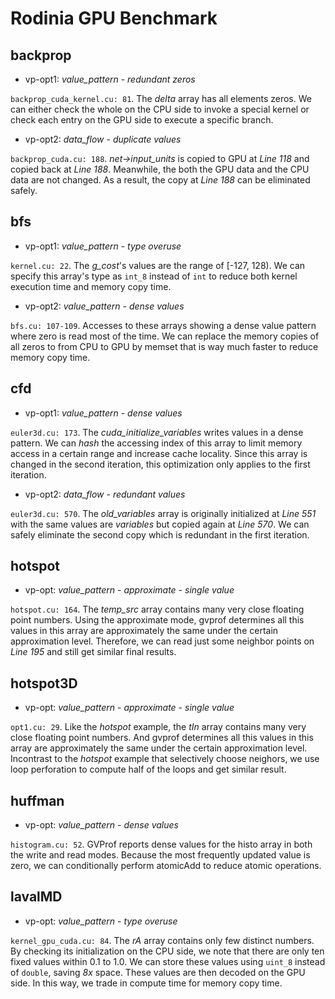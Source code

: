 # Rodinia GPU Benchmark

## backprop

- vp-opt1: *value_pattern* - *redundant zeros*

`backprop_cuda_kernel.cu: 81`. The *delta* array has all elements zeros. We can either check the whole on the CPU side to invoke a special kernel or check each entry on the GPU side to execute a specific branch. 

- vp-opt2: *data_flow* - *duplicate values*

`backprop_cuda.cu: 188`. *net->input_units* is copied to GPU at *Line 118* and copied back at *Line 188*. Meanwhile, the both the GPU data and the CPU data are not changed. As a result, the copy at *Line 188* can be eliminated safely.

## bfs

- vp-opt1: *value_pattern* - *type overuse*

`kernel.cu: 22`. The *g_cost*'s values are the range of [-127, 128). We can specify this array's type as `int_8` instead of `int` to reduce both kernel execution time and memory copy time.

- vp-opt2: *value_pattern* - *dense values*

`bfs.cu: 107-109`. Accesses to these arrays showing a dense value pattern where zero is read most of the time. We can replace the memory copies of all zeros to from CPU to GPU by memset that is way much faster to reduce memory copy time.

## cfd

- vp-opt1: *value_pattern* - *dense values*

`euler3d.cu: 173`. The *cuda_initialize_variables* writes values in a dense pattern. We can *hash* the accessing index of this array to limit memory access in a certain range and increase cache locality. Since this array is changed in the second iteration, this optimization only applies to the first iteration.

- vp-opt2: *data_flow* - *redundant values*

`euler3d.cu: 570`. The *old_variables* array is originally initialized at *Line 551* with the same values are *variables* but copied again at *Line 570*. We can safely eliminate the second copy which is redundant in the first iteration.

## hotspot

- vp-opt: *value_pattern* - *approximate* - *single value*

`hotspot.cu: 164`. The *temp_src* array contains many very close floating point numbers. Using the approximate mode, gvprof determines all this values in this array are approximately the same under the certain approximation level. Therefore, we can read just some neighbor points on *Line 195* and still get similar final results.

## hotspot3D

- vp-opt: *value_pattern* - *approximate* - *single value*

`opt1.cu: 29`. Like the *hotspot* example, the *tIn* array contains many very close floating point numbers. And gvprof determines all this values in this array are approximately the same under the certain approximation level. Incontrast to the *hotspot* example that selectively choose neighors, we use loop perforation to compute half of the loops and get similar result.

## huffman

- vp-opt: *value_pattern* - *dense values*

`histogram.cu: 52`. GVProf reports dense values for the histo array in both the write and read modes. Because the most frequently updated value is zero, we can conditionally perform atomicAdd to reduce atomic operations.

## lavalMD

- vp-opt: *value_pattern* - *type overuse*

`kernel_gpu_cuda.cu: 84`. The *rA* array contains only few distinct numbers. By checking its initialization on the CPU side, we note that there are only ten fixed values within 0.1 to 1.0. We can store these values using `uint_8` instead of `double`, saving *8x* space. These values are then decoded on the GPU side. In this way, we trade in compute time for memory copy time. 